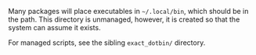 Many packages will place executables in `~/.local/bin`, which should be in the
path. This directory is unmanaged, however, it is created so that the system
can assume it exists.

For managed scripts, see the sibling `exact_dotbin/` directory.
